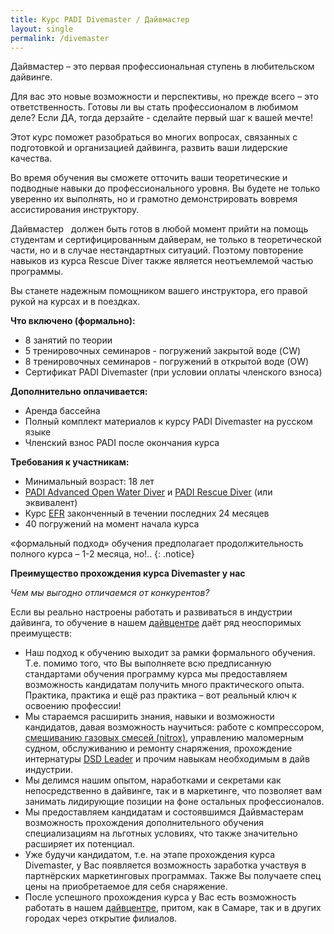 ```yaml
---
title: Курс PADI Divemaster / Дайвмастер
layout: single
permalink: /divemaster
---
```


Дайвмастер – это первая профессиональная ступень в любительском дайвинге. 

Для вас это новые возможности и перспективы, но прежде всего – это ответственность. Готовы ли вы стать профессионалом в любимом деле? Если ДА, тогда дерзайте - сделайте первый шаг к вашей мечте!

Этот курс поможет разобраться во многих вопросах, связанных с подготовкой и организацией дайвинга, развить ваши лидерские качества. 

Во время обучения вы сможете отточить ваши теоретические и подводные навыки до профессионального уровня. Вы будете не только уверенно их выполнять, но и грамотно демонстрировать вовремя ассистирования инструктору.

Дайвмастер   должен быть готов в любой момент прийти на помощь студентам и сертифицированным дайверам, не только в теоретической части, но и в случае нестандартных ситуаций. Поэтому повторение навыков из курса Rescue Diver также является неотъемлемой частью программы.

Вы станете надежным помощником вашего инструктора, его правой рукой на курсах и в поездках.  

**Что включено (формально):**
* 8 занятий по теории
* 5 тренировочных семинаров - погружений закрытой воде (CW)
* 8 тренировочных семинаров - погружений в открытой воде (OW)
* Сертификат PADI Divemaster (при условии оплаты членского взноса)

**Дополнительно оплачивается:**
* Аренда бассейна
* Полный комплект материалов к курсу PADI Divemaster на русском языке
* Членский взнос PADI после окончания курса

**Требования к участникам:**
* Минимальный возраст: 18 лет
* [PADI Advanced Open Water Diver](/aowd/) и [PADI Rescue Diver](/rescue/) (или эквивалент)
* Курс [EFR](/efr/) законченный в течении последних 24 месяцев
* 40 погружений на момент начала курса

«формальный подход» обучения предполагает продолжительность полного курса – 1-2 месяца, но!..
{: .notice}

**Преимущество прохождения курса Divemaster у нас**

*Чем мы выгодно отличаемся от конкурентов?*

Если вы реально настроены работать и развиваться в индустрии дайвинга, то обучение в нашем [дайвцентре](/dive-center/) даёт ряд неоспоримых преимуществ:
* Наш подход к обучению выходит за рамки формального обучения. Т.е. помимо того, что Вы выполняете всю предписанную стандартами обучения программу курса мы предоставляем возможность кандидатам получить много практического опыта. Практика, практика и ещё раз практика – вот реальный ключ к освоению профессии! 
* Мы стараемся расширить знания, навыки и возможности кандидатов, давая возможность научиться: работе с компрессором, [смешиванию газовых смесей (nitrox)](/gas-blender/), управлению маломерным судном, обслуживанию и ремонту снаряжения, прохождение интернатуры [DSD Leader](/dsd-leader/) и прочим навыкам необходимым в дайв индустрии.
* Мы делимся нашим опытом, наработками и секретами как непосредственно в дайвинге, так и в маркетинге, что позволяет вам занимать лидирующие позиции на фоне остальных профессионалов. 
* Мы предоставляем кандидатам и состоявшимся Дайвмастерам возможность прохождения дополнительного обучения специализациям на льготных условиях, что также значительно расширяет их потенциал.
* Уже будучи кандидатом, т.е. на этапе прохождения курса Divemaster, у Вас появляется возможность заработка участвуя в партнёрских маркетинговых программах. Также Вы получаете спец цены на приобретаемое для себя снаряжение. 
* После успешного прохождения курса у Вас есть возможность работать в нашем [дайвцентре](/dive-center/), притом, как в Самаре, так и в других городах через открытие филиалов. 
